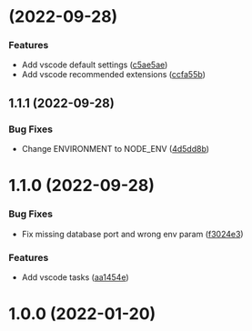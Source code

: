 #  (2022-09-28)


### Features

* Add vscode default settings ([c5ae5ae](https://github.com/foxfabi/nodeDEV/commit/c5ae5ae85772712d3a3d0e1e31a67891c27b5d0c))
* Add vscode recommended extensions ([ccfa55b](https://github.com/foxfabi/nodeDEV/commit/ccfa55b864caab58c55c50089f69df4ab4a9cea0))



## 1.1.1 (2022-09-28)


### Bug Fixes

* Change ENVIRONMENT to NODE_ENV ([4d5dd8b](https://github.com/foxfabi/nodeDEV/commit/4d5dd8b4c88b4eef7a54999586749bf4e1a6d80e))



# 1.1.0 (2022-09-28)


### Bug Fixes

* Fix missing database port and wrong env param ([f3024e3](https://github.com/foxfabi/nodeDEV/commit/f3024e32df9f608275c1e2704e9c54e106092961))


### Features

* Add vscode tasks ([aa1454e](https://github.com/foxfabi/nodeDEV/commit/aa1454e81289f37abd1f8ca454f2f4efe4b94fdd))



# 1.0.0 (2022-01-20)



